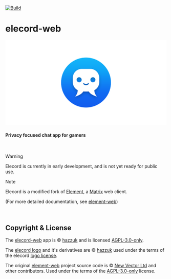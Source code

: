 [![Build](https://github.com/elecordapp/elecord-web/actions/workflows/build.yml/badge.svg)](https://github.com/elecordapp/elecord-web/actions/workflows/build.yml)

# elecord-web

<img src="https://github.com/elecordapp/elecord-web/raw/master/res/themes/element/img/logos/opengraph.png">

#### Privacy focused chat app for gamers

<br>

> [!WARNING]  
> Elecord is currently in early development, and is not yet ready for public use.

> [!NOTE]
> Elecord is a modified fork of [Element](https://element.io/), a [Matrix](https://matrix.org/) web client.
> 
> (For more detailed documentation, see [element-web](https://github.com/element-hq/element-web))

<br>

## Copyright & License

The [elecord-web](https://github.com/elecordapp/elecord-web) app is © [hazzuk](https://github.com/hazzuk) and is licensed [AGPL-3.0-only](https://github.com/elecordapp/elecord-web/blob/master/LICENSE-AGPL-3.0).

The [elecord logo](https://github.com/elecordapp/elecord-web/blob/master/res/vector-icons/1240x600.png) and it's derivatives are © [hazzuk](https://github.com/hazzuk) used under the terms of the elecord [logo license](https://github.com/elecordapp/elecord-web/blob/master/LOGO_LICENSE.txt).

The original [element-web](https://github.com/element-hq/element-web) project source code is © [New Vector Ltd](https://element.io/) and other contributors. Used under the terms of the [AGPL-3.0-only](https://github.com/elecordapp/elecord-web/blob/master/LICENSE-AGPL-3.0) license.
